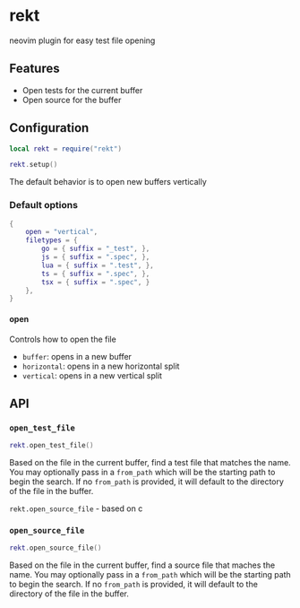 # rekt

neovim plugin for easy test file opening

## Features

- Open tests for the current buffer
- Open source for the buffer

## Configuration

```lua
local rekt = require("rekt")

rekt.setup()
```

The default behavior is to open new buffers vertically

### Default options
```lua
{
	open = "vertical",
	filetypes = {
		go = { suffix = "_test", },
		js = { suffix = ".spec", },
		lua = { suffix = ".test", },
		ts = { suffix = ".spec", },
		tsx = { suffix = ".spec", }
	},
}
```

#### open
Controls how to open the file

- `buffer`: opens in a new buffer
- `horizontal`: opens in a new horizontal split
- `vertical`: opens in a new vertical split

## API

### `open_test_file`

```lua
rekt.open_test_file()
```

Based on the file in the current buffer, find a test file that matches the name.
You may optionally pass in a `from_path` which will be the starting path to
begin the search. If no `from_path` is provided, it will default to the
directory of the file in the buffer.

`rekt.open_source_file` - based on c

### `open_source_file`

```lua
rekt.open_source_file()
```

Based on the file in the current buffer, find a source file that maches the
name. You may optionally pass in a `from_path` which will be the starting path
to begin the search. If no `from_path` is provided, it will default to the
directory of the file in the buffer.
